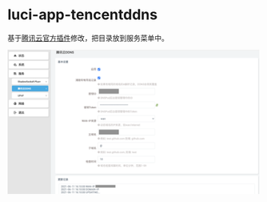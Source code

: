 # luci-app-tencentddns
基于[腾讯云官方插件](https://github.com/Tencent-Cloud-Plugins/tencentcloud-openwrt-plugin-ddns)修改，把目录放到服务菜单中。

![](./TDDNS.png)

